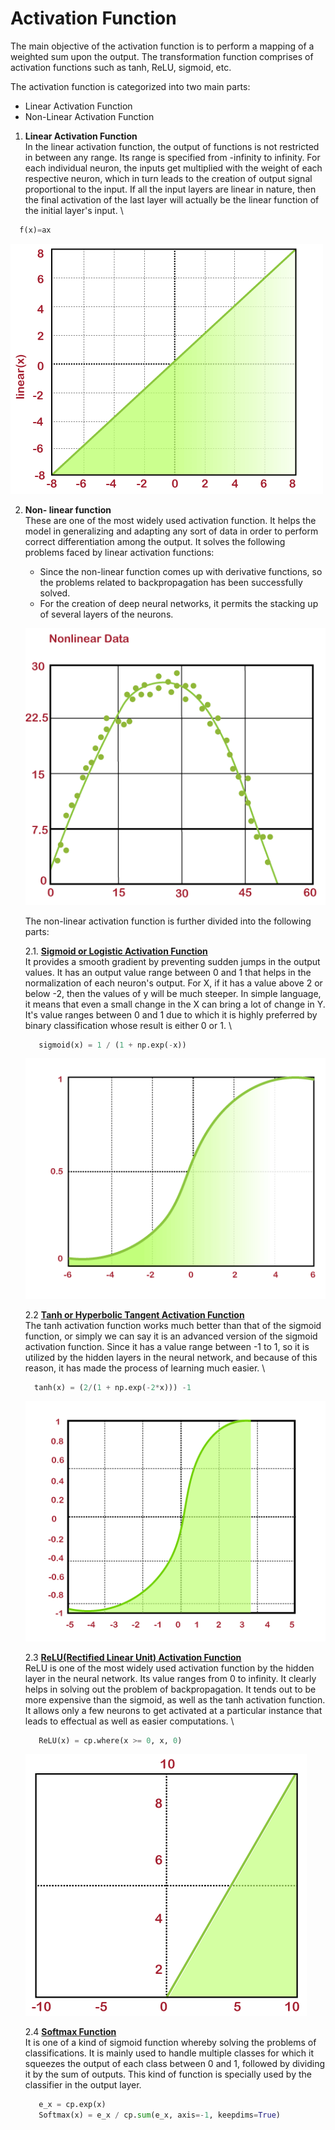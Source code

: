 # Activation Function
  The main objective of the activation function is to perform a mapping of a weighted sum upon the output. The transformation function comprises of activation functions such as tanh, ReLU, sigmoid, etc.

  The activation function is categorized into two main parts:
   - Linear Activation Function
   - Non-Linear Activation Function 

1. **Linear Activation Function** \
  In the linear activation function, the output of functions is not restricted in between any range. Its range is specified from -infinity to infinity. For each individual neuron, the inputs get multiplied with the weight of each respective neuron, which in turn leads to the creation of output signal proportional to the input. If all the input layers are linear in nature, then the final activation of the last layer will actually be the linear function of the initial layer's input. \
  ```python
    f(x)=ax
  ```
  ![image](https://github.com/rjnp2/Data-Science/blob/main/tutorial/7.%20Deep%20Learning/images/Act1.png)

2. **Non- linear function** \
  These are one of the most widely used activation function. It helps the model in generalizing and adapting any sort of data in order to perform correct differentiation among the output. It solves the following problems faced by linear activation functions:

    - Since the non-linear function comes up with derivative functions, so the problems related to backpropagation has been successfully solved.
    - For the creation of deep neural networks, it permits the stacking up of several layers of the neurons.
    
    ![image](https://github.com/rjnp2/Data-Science/blob/main/tutorial/7.%20Deep%20Learning/images/Act2.png)

    The non-linear activation function is further divided into the following parts:

    2.1. [**Sigmoid or Logistic Activation Function**](https://github.com/rjnp2/Data-Science/blob/main/tutorial/7.%20Deep%20Learning/Activation%20Function/Sigmoid.py) \
    It provides a smooth gradient by preventing sudden jumps in the output values. It has an output value range between 0 and 1 that helps in the normalization of each neuron's output. For X, if it has a value above 2 or below -2, then the values of y will be much steeper. In simple language, it means that even a small change in the X can bring a lot of change in Y. \
    It's value ranges between 0 and 1 due to which it is highly preferred by binary classification whose result is either 0 or 1. \
    ```python
       sigmoid(x) = 1 / (1 + np.exp(-x))
    ```
    ![image](https://github.com/rjnp2/Data-Science/blob/main/tutorial/7.%20Deep%20Learning/images/Act3.png)

    2.2 [**Tanh or Hyperbolic Tangent Activation Function**](https://github.com/rjnp2/Data-Science/blob/main/tutorial/7.%20Deep%20Learning/Activation%20Function/tanh.py) \
    The tanh activation function works much better than that of the sigmoid function, or simply we can say it is an advanced version of the sigmoid activation function. Since it has a value range between -1 to 1, so it is utilized by the hidden layers in the neural network, and because of this reason, it has made the process of learning much easier. \
    ```python
      tanh(x) = (2/(1 + np.exp(-2*x))) -1
     ```
    ![image](https://github.com/rjnp2/Data-Science/blob/main/tutorial/7.%20Deep%20Learning/images/Act4.png)

    2.3 [**ReLU(Rectified Linear Unit) Activation Function**](https://github.com/rjnp2/Data-Science/blob/main/tutorial/7.%20Deep%20Learning/Activation%20Function/ReLU.py) \
    ReLU is one of the most widely used activation function by the hidden layer in the neural network. Its value ranges from 0 to infinity. It clearly helps in solving out the problem of backpropagation. It tends out to be more expensive than the sigmoid, as well as the tanh activation function. It allows only a few neurons to get activated at a particular instance that leads to effectual as well as easier computations. \
    ```python
       ReLU(x) = cp.where(x >= 0, x, 0)
    ```    
    ![image](https://github.com/rjnp2/Data-Science/blob/main/tutorial/7.%20Deep%20Learning/images/Act5.png)
    
    2.4 [**Softmax Function**](https://github.com/rjnp2/Data-Science/blob/main/tutorial/7.%20Deep%20Learning/Activation%20Function/Softmax.py) \
    It is one of a kind of sigmoid function whereby solving the problems of classifications. It is mainly used to handle multiple classes for which it squeezes the output of each class between 0 and 1, followed by dividing it by the sum of outputs. This kind of function is specially used by the classifier in the output layer.
    ```python
       e_x = cp.exp(x)
       Softmax(x) = e_x / cp.sum(e_x, axis=-1, keepdims=True)
    ```  
